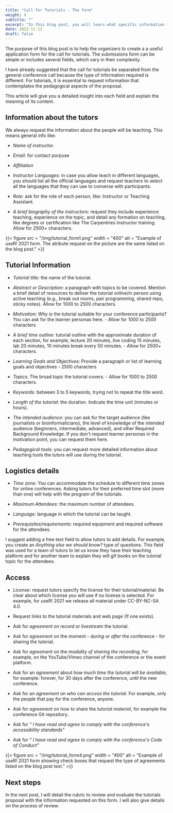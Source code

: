 ```yaml
---
title: "Call for Tutorials - The form"
weight: 4
subtitle: ""
excerpt: "In this blog post, you will learn what specific information to request on the form for the call for tutorials"
date: 2022-11-12
draft: false
---
```


The purpose of this blog post is to help the organizers to create a a useful application form for the call for tutorials. The submissions form can be simple or includes several fields, which vary in their complexity. 

I have already suggested that the call for tutorials be separated from the general conference call because the type of information required is different. For tutorials, it is essential to request information that contemplates the pedagogical aspects of the proposal.


This article will give you a detailed insight into each field and explain the meaning of its content.


## Information about the tutors

We always request the information about the people will be teaching.  This means general info like:

* _Name of instructor._

* _Email_: for contact porpuse

* _Affiliation_

* _Instructor Languages_: in case you allow teach in different languages, you should list all the official languages and request teachers to select all the languages that they can use to converse with participants.

* _Role_: ask for the role of each person, like:  Instructor or Teaching Assistant.

* _A brief biography of the instructors_: request they include experience teaching, experience on the topic, and detail any formation on teaching, like degrees or certification like The Carpentries Instructor training. Allow for 2500+ characters.

{{< figure src = "/img/tutorial_form1.png" width = "400" alt = "Example of useR! 2021 form. The atribute request on the picture are the same listed on the blog post." >}}


## Tutorial Information

* _Tutorial title_: the name of the tutorial.

* _Abstract or Description:_ a paragraph with topics to be covered.  Mention a brief detail of resources to deliver the tutorial online/in person using active teaching (e.g., break out rooms, pair programming, shared repo, sticky notes).  Allow for 1000 to 2500 characters.

* _Motivation_: Why is the tutorial suitable for your conference participants? You can ask for the learner personas here. - Allow for 1000 to 2500 characters

* _A brief time outline_: tutorial outline with the approximate duration of each section, for example, lecture 20 minutes, live coding 15 minutes, lab 20 minutes, 10 minutes break every 50 minutes. - Allow for 2500+ characters.

* _Learning Goals and Objectives_: Provide a paragraph or list of learning goals and objectives - 2500 characters

* _Topics_: The broad topic the tutorial covers. - Allow for 1000 to 2500 characters.

* _Keywords_: between 3 to 5 keywords, trying not to repeat the title word.

* _Length of the tutorial_:  the duration. Indicate the time unit (minutes or hours).

* _The intended audience_: you can ask for the target audience (like journalists or bioinformaticians), the level of knowledge of the intended audience (beginners, intermediate, advanced), and other Required Background Knowledge.  If you don't request learner personas in the motivation point, you can request them here.

* _Pedagogical tools_: you can request more detailed information about teaching tools the tutors will use during the tutorial.



## Logistics details

* _Time zone_: You can accommodate the schedule to different time zones for online conferences. Asking tutors for their preferred time slot (more than one) will help with the program of the tutorials.

* _Maximum Attendees_: the maximum number of attendees.

* _Language_: language in which the tutorial can be taught.

* _Prerequisites/requirements_:  required equipment and required software for the attendees.

I suggest adding a free text field to allow tutors to add details. For example, you create an _Anything else we should know?_ type of questions. This field was used for a team of tutors to let us know they have their teaching platform and for another team to explain they will gif books on the tutorial topic for the attendees.


## Access

* _License_: request tutors specify the license for their tutorial/material. Be clear about which license you will use if no license is selected. For example, for useR! 2021 we release all material under CC-BY-NC-SA 4.0.

* Request links to the tutorial materials and web page (If one exists).

* Ask for _agreement on record_ or _livestream_ the tutorial.

* Ask for _agreement_ on the moment - _during_ or _after_ the conference - for sharing the tutorial.

* Ask for _agreement_ on the _modality of sharing the recording_, for example, on the YouTube/Vimeo channel of the conference or the event platform.

* Ask for an _agreement_ about _how much time the tutorial will be available_, for example: forever, for 30 days after the conference, until the new conference.

* Ask for an _agreement_ on _who can access the tutorial_.  For example, only the people that pay for the conference, anyone.

* Ask for _agreement_ on how to share the _tutorial material_, for example the conference Git repository.

* Ask for _" I have read and agree to comply with the conference's accessibility standards"_

* Ask for _" I have read and agree to comply with the conference's Code of Conduct"_


{{< figure src = "/img/tutorial_form4.png" width = "400" alt = "Example of useR! 2021 form showing check boxes that request the type of agreements listed on the blog post text." >}}

## Next steps

In the next post, I will detail the rubric to review and evaluate the tutorials proposal with the information requested on this form. I will also give details on the process of review.

